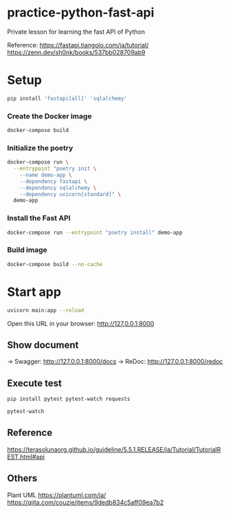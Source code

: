# practice-python-fast-api
Private lesson for learning the fast API of Python

Reference: 
https://fastapi.tiangolo.com/ja/tutorial/
https://zenn.dev/sh0nk/books/537bb028709ab9

# Setup
```zsh
pip install 'fastapi[all]' 'sqlalchemy'
```

### Create the Docker image
```zsh
docker-compose build
```

### Initialize the poetry
```zsh
docker-compose run \
  --entrypoint "poetry init \
    --name demo-app \
    --dependency fastapi \
    --dependency sqlalchemy \
    --dependency uvicorn[standard]" \
  demo-app
```

### Install the Fast API
```zsh
docker-compose run --entrypoint "poetry install" demo-app
```

### Build image
```zsh
docker-compose build --no-cache
```

# Start app
```zsh
uvicorn main:app --reload
```
Open this URL in your browser: http://127.0.0.1:8000

## Show document
-> Swagger: http://127.0.0.1:8000/docs
-> ReDoc: http://127.0.0.1:8000/redoc

## Execute test
```zsh
pip install pytest pytest-watch requests
```
```zsh
pytest-watch
```

## Reference
https://terasolunaorg.github.io/guideline/5.5.1.RELEASE/ja/Tutorial/TutorialREST.html#api

## Others
Plant UML
https://plantuml.com/ja/
https://qiita.com/couzie/items/9dedb834c5aff09ea7b2